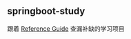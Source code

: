 ## springboot-study

跟着 [Reference Guide](https://docs.spring.io/spring-boot/docs/2.1.2.RELEASE/reference/htmlsingle/)
查漏补缺的学习项目